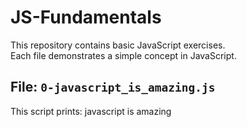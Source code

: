 # JS-Fundamentals

This repository contains basic JavaScript exercises.  
Each file demonstrates a simple concept in JavaScript.

## File: `0-javascript_is_amazing.js`
This script prints: javascript is amazing

